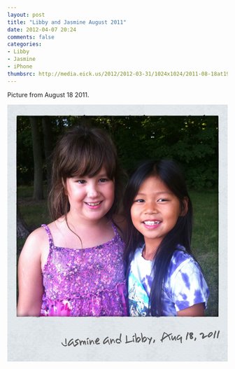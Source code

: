 ```yaml
---
layout: post
title: "Libby and Jasmine August 2011"
date: 2012-04-07 20:24
comments: false
categories: 
- Libby
- Jasmine
- iPhone
thumbsrc: http://media.eick.us/2012/2012-03-31/1024x1024/2011-08-18at19.22.51.jpg
---
```

Picture from August 18 2011.



![Libby and Jasmine](/assets/images/2012/2012-03-31/2011-08-18at19.22.51.jpg)
